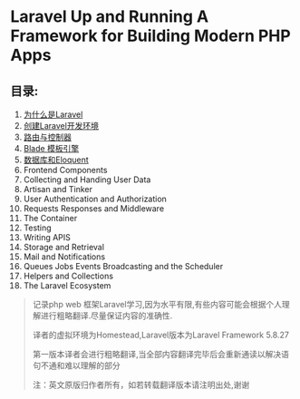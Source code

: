 # Laravel Up and Running A Framework for Building Modern PHP Apps

## 目录:

1. [为什么是Laravel](he-wei-laravel/)
2. [创建Laravel开发环境](chuang-jian-laravel-kai-fa-huan-jing/)
3. [路由与控制器](lu-you-yu-kong-zhi-qi/)
4. [Blade 模板引擎](blade-mo-ban-yin-qing/)
5. [数据库和Eloquent](shu-ju-ku-he-eloquent/)
6. Frontend Components
7. Collecting and Handing User Data
8. Artisan and Tinker
9. User Authentication and Authorization
10. Requests Responses and Middleware
11. The Container
12. Testing
13. Writing APIS
14. Storage and Retrieval
15. Mail and Notifications
16. Queues Jobs Events Broadcasting and the Scheduler
17. Helpers and Collections
18. The Laravel Ecosystem

> 记录php web 框架Laravel学习,因为水平有限,有些内容可能会根据个人理解进行粗略翻译.尽量保证内容的准确性.
>
> 译者的虚拟环境为Homestead,Laravel版本为Laravel Framework 5.8.27
>
> 第一版本译者会进行粗略翻译,当全部内容翻译完毕后会重新通读以解决语句不通和难以理解的部分
>
> 注：英文原版归作者所有，如若转载翻译版本请注明出处,谢谢


